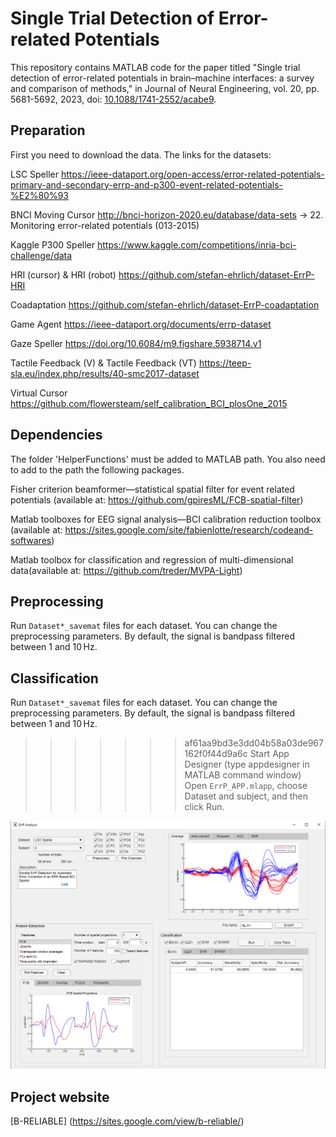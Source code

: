 # Single Trial Detection of Error-related Potentials

This repository contains MATLAB code for the paper titled "Single trial detection of error-related potentials in brain–machine interfaces: a survey and comparison of methods," in Journal of Neural Engineering, vol. 20, pp. 5681-5692, 2023, doi: [10.1088/1741-2552/acabe9](https://doi.org/10.1088/1741-2552/acabe9).

## Preparation

First you need to download the data. The links for the datasets:

LSC Speller 
https://ieee-dataport.org/open-access/error-related-potentials-primary-and-secondary-errp-and-p300-event-related-potentials-%E2%80%93

BNCI Moving Cursor
http://bnci-horizon-2020.eu/database/data-sets  ->  22. Monitoring error-related potentials (013-2015) 

Kaggle P300 Speller
https://www.kaggle.com/competitions/inria-bci-challenge/data

HRI (cursor) & HRI (robot)
https://github.com/stefan-ehrlich/dataset-ErrP-HRI

Coadaptation
https://github.com/stefan-ehrlich/dataset-ErrP-coadaptation

Game Agent
https://ieee-dataport.org/documents/errp-dataset

Gaze Speller
https://doi.org/10.6084/m9.figshare.5938714.v1

Tactile Feedback (V) & Tactile Feedback (VT)
https://teep-sla.eu/index.php/results/40-smc2017-dataset

Virtual Cursor
https://github.com/flowersteam/self_calibration_BCI_plosOne_2015 


## Dependencies

The folder 'HelperFunctions' must be added to MATLAB path. You also need to add to the path the following packages.

Fisher criterion beamformer—statistical spatial filter for event related potentials (available at: https://github.com/gpiresML/FCB-spatial-filter)

Matlab toolboxes for EEG signal analysis—BCI calibration reduction toolbox (available at: https://sites.google.com/site/fabienlotte/research/codeand-softwares)

Matlab toolbox for classification and regression of multi-dimensional data(available at: https://github.com/treder/MVPA-Light)


## Preprocessing 
Run `Dataset*_savemat` files for each dataset. You can change the preprocessing parameters. By default, the signal is bandpass filtered between 1 and 10 Hz.

## Classification
 
Run `Dataset*_savemat` files for each dataset. You can change the preprocessing parameters. By default, the signal is bandpass filtered between 1 and 10 Hz.

>>>>>>> af61aa9bd3e3dd04b58a03de967162f0f44d9a6c
Start App Designer (type appdesigner in MATLAB command window)
Open `ErrP_APP.mlapp`, choose Dataset and subject, and then click Run.

![alt text](https://github.com/mineysm/ErrP_APP/blob/master/ErrP_App.PNG)

## Project website

[B-RELIABLE] (https://sites.google.com/view/b-reliable/)
